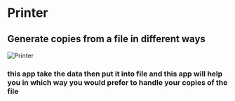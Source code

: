 # Printer
## Generate copies from a file in different ways
![Printer](https://github.com/user-attachments/assets/8ecdf4a5-cd33-41d9-a409-1757b61c0bb2)

### this app take the data then put it into file and this app will help you in which way you would prefer to handle your copies of the file
